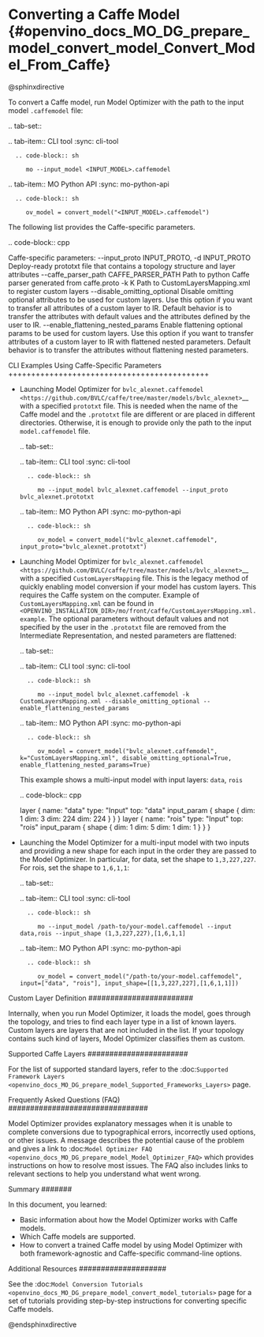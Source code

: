 # Converting a Caffe Model {#openvino_docs_MO_DG_prepare_model_convert_model_Convert_Model_From_Caffe}

@sphinxdirective

To convert a Caffe model, run Model Optimizer with the path to the input model ``.caffemodel`` file:


.. tab-set::

   .. tab-item:: CLI tool
      :sync: cli-tool

      .. code-block:: sh

         mo --input_model <INPUT_MODEL>.caffemodel

   .. tab-item:: MO Python API
      :sync: mo-python-api

      .. code-block:: sh

         ov_model = convert_model("<INPUT_MODEL>.caffemodel")


The following list provides the Caffe-specific parameters.

.. code-block:: cpp

  Caffe-specific parameters:
    --input_proto INPUT_PROTO, -d INPUT_PROTO
                          Deploy-ready prototxt file that contains a topology
                          structure and layer attributes
    --caffe_parser_path CAFFE_PARSER_PATH
                          Path to python Caffe parser generated from caffe.proto
    -k K                  Path to CustomLayersMapping.xml to register custom
                          layers
    --disable_omitting_optional
                          Disable omitting optional attributes to be used for
                          custom layers. Use this option if you want to transfer
                          all attributes of a custom layer to IR. Default
                          behavior is to transfer the attributes with default
                          values and the attributes defined by the user to IR.
    --enable_flattening_nested_params
                          Enable flattening optional params to be used for
                          custom layers. Use this option if you want to transfer
                          attributes of a custom layer to IR with flattened
                          nested parameters. Default behavior is to transfer the
                          attributes without flattening nested parameters.


CLI Examples Using Caffe-Specific Parameters
++++++++++++++++++++++++++++++++++++++++++++

* Launching Model Optimizer for `bvlc_alexnet.caffemodel <https://github.com/BVLC/caffe/tree/master/models/bvlc_alexnet>`__ with a specified `prototxt` file. This is needed when the name of the Caffe model and the `.prototxt` file are different or are placed in different directories. Otherwise, it is enough to provide only the path to the input `model.caffemodel` file.

  .. tab-set::
  
     .. tab-item:: CLI tool
        :sync: cli-tool
  
        .. code-block:: sh
  
           mo --input_model bvlc_alexnet.caffemodel --input_proto bvlc_alexnet.prototxt
  
     .. tab-item:: MO Python API
        :sync: mo-python-api
  
        .. code-block:: sh
  
           ov_model = convert_model("bvlc_alexnet.caffemodel", input_proto="bvlc_alexnet.prototxt")


* Launching Model Optimizer for `bvlc_alexnet.caffemodel <https://github.com/BVLC/caffe/tree/master/models/bvlc_alexnet>`__ with a specified `CustomLayersMapping` file. This is the legacy method of quickly enabling model conversion if your model has custom layers. This requires the Caffe system on the computer. Example of ``CustomLayersMapping.xml`` can be found in ``<OPENVINO_INSTALLATION_DIR>/mo/front/caffe/CustomLayersMapping.xml.example``. The optional parameters without default values and not specified by the user in the ``.prototxt`` file are removed from the Intermediate Representation, and nested parameters are flattened:


  .. tab-set::
  
     .. tab-item:: CLI tool
        :sync: cli-tool
  
        .. code-block:: sh
  
           mo --input_model bvlc_alexnet.caffemodel -k CustomLayersMapping.xml --disable_omitting_optional --enable_flattening_nested_params
  
     .. tab-item:: MO Python API
        :sync: mo-python-api
  
        .. code-block:: sh
  
           ov_model = convert_model("bvlc_alexnet.caffemodel", k="CustomLayersMapping.xml", disable_omitting_optional=True, enable_flattening_nested_params=True)


  This example shows a multi-input model with input layers: ``data``, ``rois``

  .. code-block:: cpp

    layer {
      name: "data"
      type: "Input"
      top: "data"
      input_param {
        shape { dim: 1 dim: 3 dim: 224 dim: 224 }
      }
    }
    layer {
      name: "rois"
      type: "Input"
      top: "rois"
      input_param {
        shape { dim: 1 dim: 5 dim: 1 dim: 1 }
      }
    }

* Launching the Model Optimizer for a multi-input model with two inputs and providing a new shape for each input in the order they are passed to the Model Optimizer. In particular, for data, set the shape to ``1,3,227,227``. For rois, set the shape to ``1,6,1,1``:

  .. tab-set::
  
     .. tab-item:: CLI tool
        :sync: cli-tool
  
        .. code-block:: sh
  
           mo --input_model /path-to/your-model.caffemodel --input data,rois --input_shape (1,3,227,227),[1,6,1,1]
  
     .. tab-item:: MO Python API
        :sync: mo-python-api
  
        .. code-block:: sh
  
           ov_model = convert_model("/path-to/your-model.caffemodel", input=["data", "rois"], input_shape=[[1,3,227,227],[1,6,1,1]])


Custom Layer Definition
########################

Internally, when you run Model Optimizer, it loads the model, goes through the topology, and tries to find each layer type in a list of known layers. Custom layers are layers that are not included in the list. If your topology contains such kind of layers, Model Optimizer classifies them as custom.

Supported Caffe Layers
#######################

For the list of supported standard layers, refer to the :doc:`Supported Framework Layers <openvino_docs_MO_DG_prepare_model_Supported_Frameworks_Layers>`  page.

Frequently Asked Questions (FAQ)
################################

Model Optimizer provides explanatory messages when it is unable to complete conversions due to typographical errors, incorrectly used options, or other issues. A message describes the potential cause of the problem and gives a link to :doc:`Model Optimizer FAQ <openvino_docs_MO_DG_prepare_model_Model_Optimizer_FAQ>`  which provides instructions on how to resolve most issues. The FAQ also includes links to relevant sections to help you understand what went wrong.

Summary
#######

In this document, you learned:

* Basic information about how the Model Optimizer works with Caffe models.
* Which Caffe models are supported.
* How to convert a trained Caffe model by using Model Optimizer with both framework-agnostic and Caffe-specific command-line options.

Additional Resources
####################

See the :doc:`Model Conversion Tutorials <openvino_docs_MO_DG_prepare_model_convert_model_tutorials>`  page for a set of tutorials providing step-by-step instructions for converting specific Caffe models.


@endsphinxdirective
